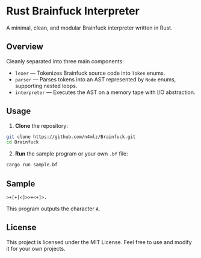 # Rust Brainfuck Interpreter

A minimal, clean, and modular Brainfuck interpreter written in Rust.

## Overview

Cleanly separated into three main components:

- `lexer` — Tokenizes Brainfuck source code into `Token` enums.
- `parser` — Parses tokens into an AST represented by `Node` enums, supporting nested loops.
- `interpreter` — Executes the AST on a memory tape with I/O abstraction.

## Usage

1. **Clone** the repository:

```bash
git clone https://github.com/n4mlz/Brainfuck.git
cd Brainfuck
```

2. **Run** the sample program or your own `.bf` file:

```bash
cargo run sample.bf
```

## Sample

```bf
>+[+[<]>>+<+]>.
```

This program outputs the character `A`.

## License

This project is licensed under the MIT License. Feel free to use and modify it for your own projects.
